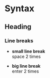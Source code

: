 # Syntax

## Heading

### Line breaks

- **small line break**  
    space 2 times


- **big line break**  
    enter 2 times
